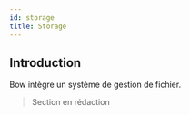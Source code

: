 ```yaml
---
id: storage
title: Storage
---
```


## Introduction

Bow intègre un système de gestion de fichier.

> Section en rédaction